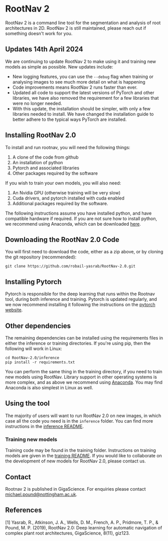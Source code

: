 # RootNav 2

RootNav 2 is a command line tool for the segmentation and analysis of root architectures in 2D. RootNav 2 is still maintained, please reach out if something doesn't work for you.

## Updates 14th April 2024
We are continuing to update RootNav 2 to make using it and training new models as simple as possible. New updates include:
* New logging features, you can use the `--debug` flag when training or analysing images to see much more detail on what is happening
* Code improvements means RootNav 2 runs faster than ever.
* Updated all code to support the latest versions of PyTorch and other libraries, we have also removed the requirement for a few libraries that were no longer needed.
* With this update, the installation should be simpler, with only a few libraries needed to install. We have changed the installation guide to better adhere to the typical ways PyTorch are installed.

## Installing RootNav 2.0 
To install and run rootnav, you will need the following things:
1. A clone of the code from github
2. An installation of python
3. Pytorch and associated libraries
4. Other packages required by the software

If you wish to train your own models, you will also need:
1. An Nvidia GPU (otherwise training will be very slow)
2. Cuda drivers, and pytorch installed with cuda enabled
3. Additional packages required by the software.

The following instructions assume you have installed python, and have compatible hardware if required. If you are not sure how to install python, we recommend using Anaconda, which can be downloaded [here](https://docs.anaconda.com/free/miniconda/miniconda-install/).

## Downloading the RootNav 2.0 Code
You will first need to download the code, either as a zip above, or by cloning the git repository (recommended):
```
git clone https://github.com/robail-yasrab/RootNav-2.0.git
```

## Installing Pytorch
Pytorch is responsible for the deep learning that runs within the Rootnav tool, during both inference and training. Pytorch is updated regularly, and we now recommend installing it following the instructions on the [pytorch website](https://pytorch.org/get-started/locally/).

## Other dependencies
The remaining dependencies can be installed using the requirements files in either the inference or training directories. If you're using pip, then the following will work in Linux:
```
cd RootNav-2.0/inference
pip install -r requirements.txt
```
You can perform the same thing in the training directory, if you need to train new models using RootNav. Library support in other operating systems is more complex, and as above we recommend using [Anaconda](https://docs.anaconda.com/free/miniconda/miniconda-install/). You may find Anaconda is also simplest in Linux as well. 

## Using the tool
The majority of users will want to run RootNav 2.0 on new images, in which case all the code you need is in the `inference` folder. You can find more instructions in the [inference README](https://github.com/robail-yasrab/RootNav-2.0/blob/master/inference/README.md).

### Training new models
Training code may be found in the training folder. Instructions on training models are given in the [training README](https://github.com/robail-yasrab/RootNav-2.0/blob/master/training/README.md). If you would like to collaborate on the development of new models for RootNav 2.0, please contact us.

## Contact
Rootnav 2 is published in GigaScience. For enquiries please contact [michael.pound@nottingham.ac.uk](mailto:michael.pound@nottingham.ac.uk).

## References
<a id="1">[1]</a> 
Yasrab, R., Atkinson, J. A., Wells, D. M., French, A. P., Pridmore, T. P., & Pound, M. P. (2019), 
RootNav 2.0: Deep learning for automatic navigation of complex plant root architectures, 
GigaScience, 8(11), giz123.
